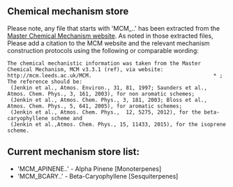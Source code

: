## Chemical mechanism store

Please note, any file that starts with 'MCM_..' has been extracted from the [Master Chemical Mechanism website](http://mcm.leeds.ac.uk/MCM/). As noted in those extracted files, 
Please add a citation to the MCM website and the relevant mechanism  construction protocols using the following or comparable wording:                                               

    The chemical mechanistic information was taken from the Master Chemical Mechanism, MCM v3.3.1 (ref), via website:
    http://mcm.leeds.ac.uk/MCM.                                       * ;
    The reference should be: 
     (Jenkin et al., Atmos. Environ., 31, 81, 1997; Saunders et al., Atmos. Chem. Phys., 3, 161, 2003), for non aromatic schemes; 
     (Jenkin et al., Atmos. Chem. Phys., 3, 181, 2003; Bloss et al., Atmos. Chem. Phys., 5, 641, 2005), for aromatic schemes; 
     (Jenkin et al., Atmos. Chem. Phys.,  12, 5275, 2012), for the beta-caryophyllene scheme and 
     (Jenkin et al.,Atmos. Chem. Phys., 15, 11433, 2015), for the isoprene scheme.    

## Current mechanism store list:

 - 'MCM_APINENE..' - Alpha Pinene [Monoterpenes]
 - 'MCM_BCARY..' -  Beta-Caryophyllene [Sesquiterpenes]
